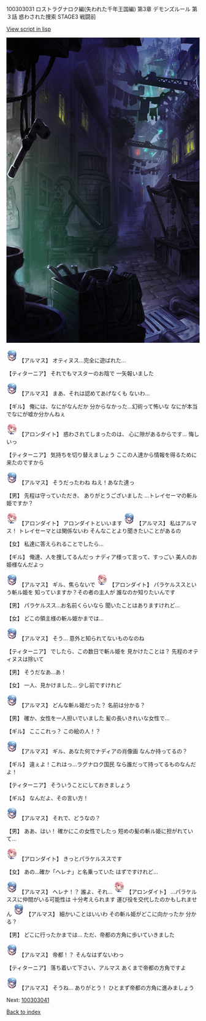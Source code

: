 100303031 ロストラグナロク編(失われた千年王国編) 第3章 デモンズルール 第３話 惑わされた捜索 STAGE3 戦闘前

[View script in lisp](../scripts/100303031.txt)

![201_slum.png](../images/backgrounds/201_slum.png)

<img src="../images/units/3103811.png" alt="3103811.png" height="34"/>
【アルマス】
オティヌス…完全に遊ばれた…

【ティターニア】
それでもマスターのお陰で
一矢報いました

<img src="../images/units/3103811.png" alt="3103811.png" height="34"/>
【アルマス】
まあ、それは認めてあげなくも
ないわ…

【ギル】
俺には、なにがなんだか
分からなかった…幻術って怖いな
なにが本当でなにが嘘か分かんねぇ

<img src="../images/units/3100711.png" alt="3100711.png" height="34"/>
【アロンダイト】
惑わされてしまったのは、
心に隙があるからです…
悔しいっ

【ティターニア】
気持ちを切り替えましょう
ここの人達から情報を得るために
来たのですから

<img src="../images/units/3103811.png" alt="3103811.png" height="34"/>
【アルマス】
そうだったわね
ねえ！あなた達っ

【男】
先程は守っていただき、
ありがとうございました
…トレイセーマの斬ル姫ですか？

<img src="../images/units/3100711.png" alt="3100711.png" height="34"/>
【アロンダイト】
アロンダイトといいます

<img src="../images/units/3103811.png" alt="3103811.png" height="34"/>
【アルマス】
私はアルマス！
トレイセーマとは関係ないわ
そんなことより聞きたいことがあるの

【女】
私達に答えられることでしたら…

【ギル】
俺達、人を捜してるんだっ
ナディア様って言って、すっごい
美人のお姫様なんだよっ

<img src="../images/units/3103811.png" alt="3103811.png" height="34"/>
【アルマス】
ギル、焦らないで

<img src="../images/units/3100711.png" alt="3100711.png" height="34"/>
【アロンダイト】
パラケルススという斬ル姫を
知っていますか？その者の主人が
誰なのか知りたいんです

【男】
パラケルスス…お名前くらいなら
聞いたことはありますけれど…

【女】
どこの領主様の斬ル姫かまでは…

<img src="../images/units/3103811.png" alt="3103811.png" height="34"/>
【アルマス】
そう…
意外と知られてないものなのね

【ティターニア】
でしたら、この数日で斬ル姫を
見かけたことは？
先程のオティヌスは除いて

【男】
そうだなあ…あ！

【女】
一人、見かけました…
少し前ですけれど

<img src="../images/units/3103811.png" alt="3103811.png" height="34"/>
【アルマス】
どんな斬ル姫だった？
名前は分かる？

【男】
確か、女性を一人担いでいました
髪の長いきれいな女性で…

【ギル】
こここれっ？
この絵の人！？

<img src="../images/units/3103811.png" alt="3103811.png" height="34"/>
【アルマス】
ギル、あなた何でナディアの肖像画
なんか持ってるの？

【ギル】
違ぇよ！これはっ…ラグナロク国民
なら誰だって持ってるものなんだよ！

【ティターニア】
そういうことにしておきましょう

【ギル】
なんだよ、その言い方！

<img src="../images/units/3103811.png" alt="3103811.png" height="34"/>
【アルマス】
それで、どうなの？

【男】
ああ、はい！
確かにこの女性でしたっ
短めの髪の斬ル姫に担がれていて…

<img src="../images/units/3100711.png" alt="3100711.png" height="34"/>
【アロンダイト】
きっとパラケルススです

【女】
あの…確か「ヘレナ」と名乗っていた
はずですけれど…

<img src="../images/units/3103811.png" alt="3103811.png" height="34"/>
【アルマス】
ヘレナ！？
誰よ、それ…

<img src="../images/units/3100711.png" alt="3100711.png" height="34"/>
【アロンダイト】
…パラケルススに仲間がいる可能性は
十分考えられます
運び役を交代したのかもしれません

<img src="../images/units/3103811.png" alt="3103811.png" height="34"/>
【アルマス】
細かいことはいいわ
その斬ル姫がどこに向かったか
分かる？

【男】
どこに行ったかまでは…
ただ、帝都の方角に歩いていきました

<img src="../images/units/3103811.png" alt="3103811.png" height="34"/>
【アルマス】
帝都！？
そんなはずないわっ

【ティターニア】
落ち着いて下さい、アルマス
あくまで帝都の方角ですよ

<img src="../images/units/3103811.png" alt="3103811.png" height="34"/>
【アルマス】
そうね…
ありがとう！
ひとまず帝都の方角に進みましょう

Next: [100303041](100303041.md)

[Back to index](index.md)
